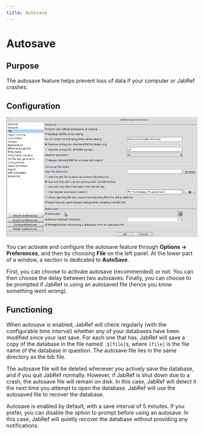 ```yaml
---
title: Autosave
---
```


# Autosave

## Purpose

The autosave feature helps prevent loss of data if your computer or JabRef crashes. 

## Configuration

![Screenshot of the autosave preferences](./images/AutoSave.png)

You can activate and configure the autosave feature through **Options -&gt; Preferences**, and then by choosing **File** on the left panel. At the lower part of a window, a section is dedicated to **AutoSave**.

First, you can choose to activate autosave (recommended) or not. You can then choose the delay between two autosaves. Finally, you can choose to be prompted if JabRef is using an autosaved file (hence you know something went wrong).

## Functioning

When autosave is enabled, JabRef will check regularly (with the configurable time interval) whether any of your databases have been modified since your last save. For each one that has, JabRef will save a copy of the database in the file named `.$[file]$`, where `[file]` is the file name of the database in question. The autosave file lies in the same directory as the bib file.

The autosave file will be deleted whenever you actively save the database, and if you quit JabRef normally. However, if JabRef is shut down due to a crash, the autosave file will remain on disk. In this case, JabRef will detect it the next time you attempt to open the database. JabRef will use the autosaved file to recover the database.

Autosave is enabled by default, with a save interval of 5 minutes. If you prefer, you can disable the option to prompt before using an autosave. In this case, JabRef will quietly recover the database without providing any notifications.
